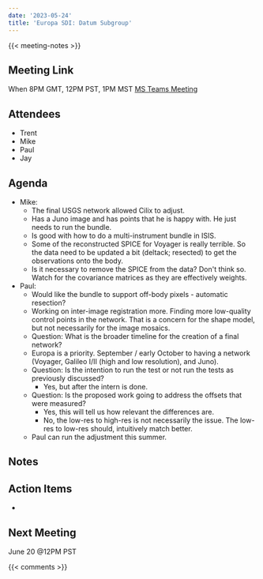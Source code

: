 ```yaml
---
date: '2023-05-24'
title: 'Europa SDI: Datum Subgroup'
---
```


{{<  meeting-notes >}}

## Meeting Link
When 8PM GMT, 12PM PST, 1PM MST
[MS Teams Meeting](https://teams.microsoft.com/l/meetup-join/19%3ameeting_MmUyOTQ3NGEtMjdlZi00OWY0LWJjNWMtNWM3NzhhYWRhYzcz%40thread.v2/0?context=%7b%22Tid%22%3a%220693b5ba-4b18-4d7b-9341-f32f400a5494%22%2c%22Oid%22%3a%22c27c6e98-e45a-45ff-aea5-7f10d6fe67c1%22%7d)

## Attendees
- Trent
- Mike
- Paul
- Jay

## Agenda
- Mike:
  - The final USGS network allowed Cilix to adjust.
  - Has a Juno image and has points that he is happy with. He just needs to run the bundle.
  - Is good with how to do a multi-instrument bundle in ISIS.
  - Some of the reconstructed SPICE for Voyager is really terrible. So the data need to be updated a bit (deltack; resected) to get the observations onto the body.
  - Is it necessary to remove the SPICE from the data? Don't think so. Watch for the covariance matrices as they are effectively weights.
- Paul:
  - Would like the bundle to support off-body pixels - automatic resection?
  - Working on inter-image registration more. Finding more low-quality control points in the network. That is a concern for the shape model, but not necessarily for the image mosaics.
  -  Question: What is the broader timeline for the creation of a final network?
    - Europa is a priority. September / early October to having a network (Voyager, Galileo I/II (high and low resolution), and Juno). 
  - Question: Is the intention to run the test or not run the tests as previously discussed?
    - Yes, but after the intern is done.
  - Question: Is the proposed work going to address the offsets that were measured?
    - Yes, this will tell us how relevant the differences are.
    - No, the low-res to high-res is not necessarily the issue. The low-res to low-res should, intuitively match better.
  - Paul can run the adjustment this summer.


## Notes

## Action Items
- 

## Next Meeting
June 20 @12PM PST

{{< comments >}}